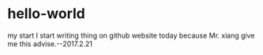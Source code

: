 # hello-world
my start
I start writing thing on github website today because Mr. xiang give me this advise.--2017.2.21
